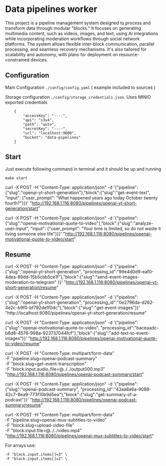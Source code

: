 # Data pipelines worker
This project is a pipeline management system designed to process and transform data through modular "blocks." It focuses on generating multimedia content, such as videos, images, and text, using AI integrations while incorporating moderation workflows through social network platforms. The system allows flexible inter-block communication, parallel processing, and seamless recovery mechanisms. It's also tailored for scalability and autonomy, with plans for deployment on resource-constrained devices.

## Configuration
Main Configuration `./config/config.yaml` ( example included to sources )

Storage configuration `./config/storage_credentials.json`. Uses MINIO exported credentials
```
    {
        "accessKey": "----",
        "api": "s3v4",
        "path": "auto",
        "secretKey": "----",
        "url": "localhost:9000",
        "bucket": "data-pipelines"
    }
```

## Start
Just execute following command in terminal and it should be up and running
```
make start
```

curl -X POST -H "Content-Type: application/json" -d '{"pipeline":{"slug":"openai-yt-short-generation"},"block":{"slug":"get-event-text", "input": {"user_prompt": "What happened years ago today October twenty fourth?"}}}' "http://192.168.1.116:8080/pipelines/openai-yt-short-generation/start"

curl -X POST -H "Content-Type: application/json" -d '{"pipeline":{"slug":"openai-motivational-quote-to-video"},"block":{"slug":"analyze-user-input", "input": {"user_prompt": "Your time is limited, so do not waste it living someone else life"}}}' "http://192.168.1.116:8080/pipelines/openai-motivational-quote-to-video/start"


## Resume
curl -X POST -H "Content-Type: application/json" -d '{"pipeline":{"slug":"openai-yt-short-generation", "processing_id":"99e4d0d9-eaf0-4dea-89dd-15b5cbb5ce1f"},"block":{"slug":"send-event-images-moderation-to-telegram" }}' "http://192.168.1.116:8080/pipelines/openai-yt-short-generation/resume"

curl -X POST -H "Content-Type: application/json" -d '{"pipeline":{"slug":"openai-yt-short-generation", "processing_id":"0e2796da-d262-4e2c-b9f0-bf792de1f0dc"},"block":{"slug":"get-event-images"}}' "http://localhost:8080/pipelines/openai-yt-short-generation/resume"

curl -X POST -H "Content-Type: application/json" -d '{"pipeline":{"slug":"openai-motivational-quote-to-video", "processing_id":"baceaadc-b8d8-4576-998a-923737044fcf"},"block":{"slug":"add-text-to-event-images"}}' "http://192.168.1.116:8080/pipelines/openai-motivational-quote-to-video/resume"

curl -X POST -H "Content-Type: multipart/form-data" \
  -F "pipeline.slug=openai-podcast-summary" \
  -F "block.slug=get-event-transcription" \
  -F "block.input.audio_file=@../../output000.mp3" \
  "http://192.168.1.116:8080/pipelines/openai-podcast-summary/start"

curl -X POST -H "Content-Type: application/json" -d '{"pipeline":{"slug":"openai-podcast-summary", "processing_id":"43aa8a6a-9088-42c7-8ea9-773f10b9d5ea"},"block":{"slug":"get-summary-of-a-podcast"}}' "http://192.168.1.116:8080/pipelines/openai-podcast-summary/resume"


curl -X POST -H "Content-Type: multipart/form-data" \
  -F "pipeline.slug=openai-mux-subtitles-to-video" \
  -F "block.slug=upload-video-file" \
  -F "block.input.file=@../../video.mp4" \
  "http://192.168.1.116:8080/pipelines/openai-mux-subtitles-to-video/start"



For arrays use:
```
-F "block.input.items[]=3" \
-F "block.input.items[]=2" \
```